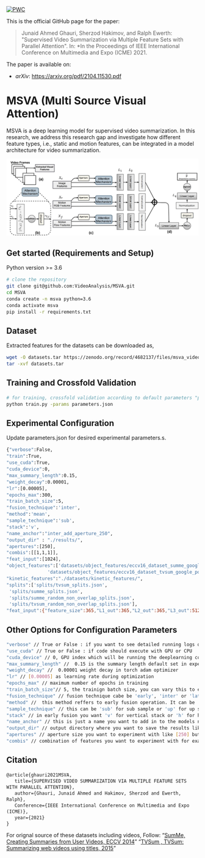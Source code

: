 [![PWC](https://img.shields.io/endpoint.svg?url=https://paperswithcode.com/badge/supervised-video-summarization-via-multiple/supervised-video-summarization-on-summe)](https://paperswithcode.com/sota/supervised-video-summarization-on-summe?p=supervised-video-summarization-via-multiple)

This is the official GitHub page for the paper:

> Junaid Ahmed Ghauri, Sherzod Hakimov, and Ralph Ewerth:
"Supervised Video Summarization via Multiple Feature Sets with Parallel Attention".
In: *In the Proceedings of IEEE International Conference on Multimedia and Expo (ICME) 2021.

The paper is available on:
- *arXiv*: https://arxiv.org/pdf/2104.11530.pdf


# MSVA (Multi Source Visual Attention)
MSVA is a deep learning model for supervised video summarization. In this research, we address this research gap and investigate how different feature types, i.e., static and motion features, can be integrated in a model architecture for video summarization.

![msva model](media/msva_model.JPG)

## Get started (Requirements and Setup)
Python version >= 3.6

``` bash
# clone the repository
git clone git@github.com:VideoAnalysis/MSVA.git
cd MSVA
conda create -n msva python=3.6
conda activate msva  
pip install -r requirements.txt
```

## Dataset
Extracted features for the datasets can be downloaded as,
``` bash
wget -O datasets.tar https://zenodo.org/record/4682137/files/msva_video_summarization.tar
tar -xvf datasets.tar
```

## Training and Crossfold Validation
``` bash
# for training, crossfold validation according to default parameters "parameters.json".
python train.py -params parameters.json
```

## Experimental Configuration
Update parameters.json for desired experimental parameters.s.
``` bash
{"verbose":False,
"train":True,
"use_cuda":True,
"cuda_device":0,
"max_summary_length":0.15,
"weight_decay":0.00001,
"lr":[0.00005],
"epochs_max":300,
"train_batch_size":5,
"fusion_technique":'inter',
"method":'mean',
"sample_technique":'sub',
"stack":'v',
"name_anchor":"inter_add_aperture_250",
"output_dir" : "./results/",
"apertures":[250],
"combis":[[1,1,1]],
"feat_input":[1024],
"object_features":['datasets/object_features/eccv16_dataset_summe_google_pool5.h5',
			   'datasets/object_features/eccv16_dataset_tvsum_google_pool5.h5'],
"kinetic_features":"./datasets/kinetic_features/",
"splits":['splits/tvsum_splits.json',
 'splits/summe_splits.json',
 'splits/summe_random_non_overlap_splits.json',
 'splits/tvsum_random_non_overlap_splits.json'],
"feat_input":{"feature_size":365,"L1_out":365,"L2_out":365,"L3_out":512,"pred_out":1,"apperture":250,"dropout1":0.5,"att_dropout1":0.5,"feature_size_1_3":1024,"feature_size_4":365}}
```

## Other Options for Configuration Parameters
``` bash
"verbose" // True or False : if you want to see detailed running logs or not
"use_cuda" // True or False : if code should execute with GPU or CPU
"cuda_device" // 0, GPU index which will be running the deeplearning code.
"max_summary_length" //  0.15 is the summary length default set in experiments in early work for bench mark dataset
"weight_decay" //  0.00001 weight decay in torch adam optimizer 
"lr" // [0.00005] as learning rate during optimization 
"epochs_max" // maximum number of epochs in training
"train_batch_size"// 5, the trainign batch size, you can vary this to experiment with. 
"fusion_technique" // fusion technique cabe be 'early', 'inter' or 'late'
"method" //  this method reffers to early fusion operation. It can be 'min' for minimum, 'max' for maximum or 'mean' to take average of all. 
"sample_technique" // this can be 'sub' for sub sample or 'up' for up sample as interpolation when features are not matching the shape
"stack" // in early fusion you want 'v' for vertical stack or 'h' for horizontal stack of features of all sources 
"name_anchor" // this is just a name you want to add in to the models name and result files saved during train or test like "inter_add_aperture_250"
"output_dir" // output directory where you want to save the results like "./results/"
"apertures" // aperture size you want to experiment with like [250] but it can be a list you want to treat as hyperparameter optimization like [50, 100, 150, 200, 250, 300, 350, 400]
"combis" // combination of features you want to experiment with for example [[1,1,1]] means all three sources but it can be list of combination to see different combination roles like [[1,0,0],[1,1,1],[1,0,1],[1,1,0],[0,1,1],[0,1,0],[0,0,1]]
```

## Citation
```
@article{ghauri2021MSVA, 
   title={SUPERVISED VIDEO SUMMARIZATION VIA MULTIPLE FEATURE SETS WITH PARALLEL ATTENTION},
   author={Ghauri, Junaid Ahmed and Hakimov, Sherzod and Ewerth, Ralph}, 
   Conference={IEEE International Conference on Multimedia and Expo (ICME)}, 
   year={2021} 
}
```

For orignal source of these datasets including videos, Follow:
“[SumMe, Creating Summaries from User Videos, ECCV 2014](https://gyglim.github.io/me/vsum/index.html)”
“[TVSum , TVSum: Summarizing web videos using titles, 2015](https://github.com/yalesong/tvsum)”
